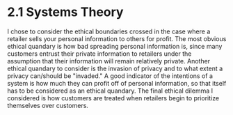 # 2.1 Systems Theory
I chose to consider the ethical boundaries crossed in the case where a retailer sells your personal information to others for profit. The most obvious ethical quandary is how bad spreading personal information is, since many customers entrust their private information to retailers under the assumption that their information will remain relatively private. Another ethical quandary to consider is the invasion of privacy and to what extent a privacy can/should be "invaded." A good indicator of the intentions of a system is how much they can profit off of personal information, so that itself has to be considered as an ethical quandary. The final ethical dilemma I considered is how customers are treated when retailers begin to prioritize themselves over customers.

